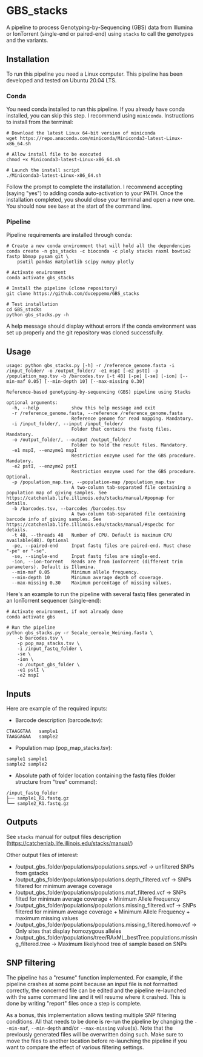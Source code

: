 # GBS_stacks
A pipeline to process Genotyping-by-Sequencing (GBS) data from Illumina or IonTorrent (single-end or paired-end) using `stacks` to call the genotypes and the variants.
## Installation
To run this pipeline you need a Linux computer. This pipeline has been developed and tested on Ubuntu 20.04 LTS.
### Conda
You need conda installed to run this pipeline. If you already have conda installed, you can skip this step. I recommend using `miniconda`. Instructions to install from the terminal:
```
# Download the latest Linux 64-bit version of miniconda
wget https://repo.anaconda.com/miniconda/Miniconda3-latest-Linux-x86_64.sh

# Allow install file to be executed
chmod +x Miniconda3-latest-Linux-x86_64.sh

# Launch the install script
./Miniconda3-latest-Linux-x86_64.sh
```
Follow the prompt to complete the installation. I recommend accepting (saying "yes") to adding conda auto-activation to your PATH. Once the installation completed, you should close your terminal and open a new one. You should now see `base` at the start of the command line.
### Pipeline
Pipeline requirements are installed through conda:
```
# Create a new conda environment that will hold all the dependencies
conda create -n gbs_stacks -c bioconda -c ploly stacks raxml bowtie2 fastp bbmap pysam git \
    psutil pandas matplotlib scipy numpy plotly

# Activate environment
conda activate gbs_stacks

# Install the pipeline (clone repository)
git clone https://github.com/duceppemo/GBS_stacks

# Test installation
cd GBS_stacks
python gbs_stacks.py -h
```
A help message should display without errors if the conda environment was set up properly and the git repository was cloned successfully.
## Usage
```
usage: python gbs_stacks.py [-h] -r /reference_genome.fasta -i /input_folder/ -o /output_folder/ -e1 mspI [-e2 pstI] -p /population_map.tsv -b /barcodes.tsv [-t 48] [-pe] [-se] [-ion] [--min-maf 0.05] [--min-depth 10] [--max-missing 0.30]

Reference-based genotyping-by-sequencing (GBS) pipeline using Stacks

optional arguments:
  -h, --help            show this help message and exit
  -r /reference_genome.fasta, --reference /reference_genome.fasta
                        Reference genome for read mapping. Mandatory.
  -i /input_folder/, --input /input_folder/
                        Folder that contains the fastq files. Mandatory.
  -o /output_folder/, --output /output_folder/
                        Folder to hold the result files. Mandatory.
  -e1 mspI, --enzyme1 mspI
                        Restriction enzyme used for the GBS procedure. Mandatory.
  -e2 pstI, --enzyme2 pstI
                        Restriction enzyme used for the GBS procedure. Optional.
  -p /population_map.tsv, --population-map /population_map.tsv
                        A two-column tab-separated file containing a population map of giving samples. See https://catchenlab.life.illinois.edu/stacks/manual/#popmap for details.
  -b /barcodes.tsv, --barcodes /barcodes.tsv
                        A two-column tab-separated file containing barcode info of giving samples. See https://catchenlab.life.illinois.edu/stacks/manual/#specbc for details.
  -t 48, --threads 48   Number of CPU. Default is maximum CPU available(48). Optional
  -pe, --paired-end     Input fastq files are paired-end. Must chose "-pe" or "-se".
  -se, --single-end     Input fastq files are single-end.
  -ion, --ion-torrent   Reads are from IonTorrent (different trim parameters). Default is Illumina.
  --min-maf 0.05        Minimum allele frequency.
  --min-depth 10        Minimum average depth of coverage.
  --max-missing 0.30    Maximum percentage of missing values.
```
Here's an example to run the pipeline with several fastq files generated in an IonTorrent sequencer (single-end):
```
# Activate environment, if not already done
conda activate gbs

# Run the pipeline
python gbs_stacks.py -r Secale_cereale_Weining.fasta \
    -b barcodes.tsv \
    -p pop_map_stacks.tsv \
    -i /input_fastq_folder \
    -se \
    -ion \
    -o /output_gbs_folder \
    -e1 pstI \
    -e2 mspI
```
## Inputs
Here are example of the required inputs:
* Barcode description (barcode.tsv):
```commandline
CTAAGGTAA	sample1
TAAGGAGAA	sample2
```
* Population map (pop_map_stacks.tsv):
```commandline
sample1	sample1
sample2	sample2
```
* Absolute path of folder location containing the fastq files (folder structure from "tree" command):
```
/input_fastq_folder
├── sample1_R1.fastq.gz
└── sample2_R1.fastq.gz
```
## Outputs
See `stacks` manual for output files description (https://catchenlab.life.illinois.edu/stacks/manual/)

Other output files of interest:
* /output_gbs_folder/populations/populations.snps.vcf -> unfiltered SNPs from gstacks
* /output_gbs_folder/populations/populations.depth_filtered.vcf -> SNPs filtered for minimum average coverage
* /output_gbs_folder/populations/populations.maf_filtered.vcf -> SNPs filted for minimum average coverage + Minimum Allele Frequency
* /output_gbs_folder/populations/populations.missing_filtered.vcf -> SNPs filtered for minimum average coverage + Minimum Allele Frequency + maximum missing values
* /output_gbs_folder/populations/populations.missing_filtered.homo.vcf -> Only sites that display homozygous alleles
* /output_gbs_folder/populations/tree/RAxML_bestTree.populations.missing_filtered.tree -> Maximum likelyhood tree of sample based on SNPs
## SNP filtering
The pipeline has a "resume" function implemented. For example, if the pipeline crashes at some point because an input file is not formatted correctly, the concerned file can be edited and the pipeline re-launched with the same command line and it will resume where it crashed. This is done by writing "report" files once a step is complete.

As a bonus, this implementation allows testing multiple SNP filtering conditions. All that needs to be done is re-run the pipeline by changing the `--min-maf`, `--min-depth` and/or `--max-missing` value(s). Note that the previously generated files will be overwritten doing such. Make sure to move the files to another location before re-launching the pipeline if you want to compare the effect of various filtering settings.
